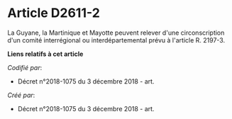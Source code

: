 # Article D2611-2

La Guyane, la Martinique et Mayotte peuvent relever d'une circonscription d'un comité interrégional ou interdépartemental
prévu à l'article R. 2197-3.

**Liens relatifs à cet article**

_Codifié par_:

  - Décret n°2018-1075 du 3 décembre 2018 - art.

_Créé par_:

  - Décret n°2018-1075 du 3 décembre 2018 - art.
